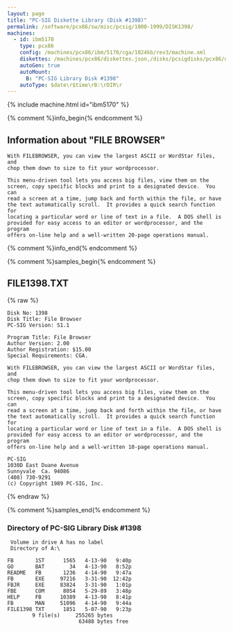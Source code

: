 ```yaml
---
layout: page
title: "PC-SIG Diskette Library (Disk #1398)"
permalink: /software/pcx86/sw/misc/pcsig/1000-1999/DISK1398/
machines:
  - id: ibm5170
    type: pcx86
    config: /machines/pcx86/ibm/5170/cga/1024kb/rev3/machine.xml
    diskettes: /machines/pcx86/diskettes.json,/disks/pcsigdisks/pcx86/diskettes.json
    autoGen: true
    autoMount:
      B: "PC-SIG Library Disk #1398"
    autoType: $date\r$time\rB:\rDIR\r
---
```


{% include machine.html id="ibm5170" %}

{% comment %}info_begin{% endcomment %}

## Information about "FILE BROWSER"

    With FILEBROWSER, you can view the largest ASCII or WordStar files, and
    chop them down to size to fit your wordprocessor.
    
    This menu-driven tool lets you access big files, view them on the
    screen, copy specific blocks and print to a designated device.  You can
    read a screen at a time, jump back and forth within the file, or have
    the text automatically scroll.  It provides a quick search function for
    locating a particular word or line of text in a file.  A DOS shell is
    provided for easy access to an editor or wordprocessor, and the program
    offers on-line help and a well-written 20-page operations manual.
{% comment %}info_end{% endcomment %}

{% comment %}samples_begin{% endcomment %}

## FILE1398.TXT

{% raw %}
```
Disk No: 1398                                                           
Disk Title: File Browser                                                
PC-SIG Version: S1.1                                                    
                                                                        
Program Title: File Browser                                             
Author Version: 2.00                                                    
Author Registration: $15.00                                             
Special Requirements: CGA.                                              
                                                                        
With FILEBROWSER, you can view the largest ASCII or WordStar files, and 
chop them down to size to fit your wordprocessor.                       
                                                                        
This menu-driven tool lets you access big files, view them on the       
screen, copy specific blocks and print to a designated device.  You can 
read a screen at a time, jump back and forth within the file, or have   
the text automatically scroll.  It provides a quick search function for 
locating a particular word or line of text in a file.  A DOS shell is   
provided for easy access to an editor or wordprocessor, and the program 
offers on-line help and a well-written 10-page operations manual.       
                                                                        
PC-SIG                                                                  
1030D East Duane Avenue                                                 
Sunnyvale  Ca. 94086                                                    
(408) 730-9291                                                          
(c) Copyright 1989 PC-SIG, Inc.                                         
```
{% endraw %}

{% comment %}samples_end{% endcomment %}

### Directory of PC-SIG Library Disk #1398

     Volume in drive A has no label
     Directory of A:\

    FB       1ST      1565   4-13-90   9:40p
    GO       BAT        34   4-13-90   8:52p
    README   FB       1236   4-14-90   9:47a
    FB       EXE     97216   3-31-90  12:42p
    FBJR     EXE     83824   3-31-90   1:01p
    FBE      COM      8054   5-29-89   3:48p
    HELP     FB      10389   4-13-90   8:41p
    FB       MAN     51096   4-14-90   9:44a
    FILE1398 TXT      1851   5-07-90   9:23p
            9 file(s)     255265 bytes
                           63488 bytes free
